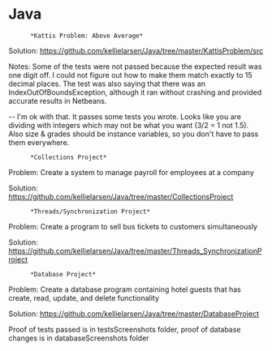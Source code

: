 # Java
          *Kattis Problem: Above Average*

Solution: https://github.com/kellielarsen/Java/tree/master/KattisProblem/src

Notes: Some of the tests were not passed because the expected result was one digit off. I could not figure out how to make them match exactly to 15 decimal places. The test was also saying that there was an IndexOutOfBoundsException, although it ran without crashing and provided accurate results in Netbeans.

-- I'm ok with that.  It passes some tests you wrote.  Looks like you are dividing with integers which may not be what you want (3/2 = 1 not 1.5).  Also size & grades should be instance variables, so you don't have to pass them everywhere.
<br />

          *Collections Project*

Problem: Create a system to manage payroll for employees at a company

Solution: https://github.com/kellielarsen/Java/tree/master/CollectionsProject
<br />

          *Threads/Synchronization Project*

Problem: Create a program to sell bus tickets to customers simultaneously

Solution: https://github.com/kellielarsen/Java/tree/master/Threads_SynchronizationProject
<br />

          *Database Project*

Problem: Create a database program containing hotel guests that has create, read, update, and delete functionality

Solution: https://github.com/kellielarsen/Java/tree/master/DatabaseProject

Proof of tests passed is in testsScreenshots folder, proof of database changes is in databaseScreenshots folder
